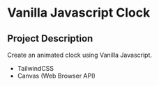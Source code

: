 # Vanilla Javascript Clock

## Project Description
Create an animated clock using Vanilla Javascript.
- TailwindCSS
- Canvas (Web Browser API)
